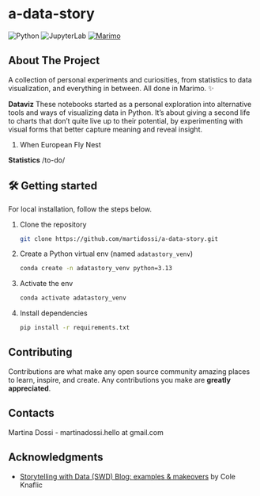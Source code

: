 # a-data-story
![Python](https://img.shields.io/badge/python-3.13-blue.svg)
![JupyterLab](https://img.shields.io/badge/works%20with-JupyterLab-orange?logo=jupyter)
[![Marimo](https://img.shields.io/badge/marimo-v0.13.11-blue)](https://github.com/marimo-team/marimo)


## About The Project
A collection of personal experiments and curiosities, from statistics to data visualization, and everything in between. All done in Marimo. ✨

**Dataviz**
These notebooks started as a personal exploration into alternative tools and ways of visualizing data in Python. It’s about giving a second life to charts that don’t quite live up to their potential, by experimenting with visual forms that better capture meaning and reveal insight.
   1. When European Fly Nest

**Statistics**
/to-do/

## 🛠️ Getting started
For local installation, follow the steps below.
1. Clone the repository
   ```sh
   git clone https://github.com/martidossi/a-data-story.git
   ```
2. Create a Python virtual env (named `adatastory_venv`)
   ```sh
   conda create -n adatastory_venv python=3.13
   ```
3. Activate the env
   ```sh
   conda activate adatastory_venv
   ```
4. Install dependencies
   ```sh
   pip install -r requirements.txt
   ```

## Contributing
Contributions are what make any open source community amazing places to learn, inspire, and create. Any contributions you make are **greatly appreciated**.

## Contacts
Martina Dossi - martinadossi.hello at gmail.com

## Acknowledgments
* [Storytelling with Data (SWD) Blog: examples & makeovers](https://www.storytellingwithdata.com/makeovers) by Cole Knaflic
